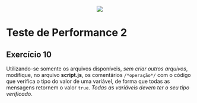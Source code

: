 <p align="center">
    <img src="https://www.infnet.edu.br/infnet/wp-content/themes/infnet.homepage//assets/img/LogoInfnetRodape.png"/>
</p>

# Teste de Performance 2

## Exercício 10

Utilizando-se somente os arquivos disponíveis, _sem criar outros arquivos_, modifique, no arquivo **script.js**, os comentários `/*operação*/` com o código que verifica o tipo do valor de uma variável, de forma que todas as mensagens retornem o valor `true`. _Todas as variáveis devem ter o seu tipo verificado_.
